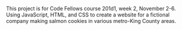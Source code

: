 This project is for Code Fellows course 201d1, week 2, November 2-6.
Using JavaScript, HTML, and CSS to create a website for a fictional company making salmon cookies in various metro-King County areas.
